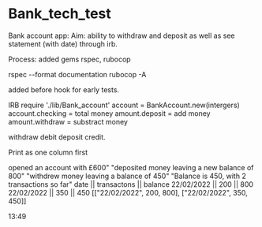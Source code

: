 # Bank_tech_test
Bank account app: 
Aim: ability to withdraw and deposit as well as see statement (with date) through irb.

Process:
added gems rspec, rubocop


rspec --format documentation 
rubocop -A

added before hook for early tests.

IRB
require './lib/Bank_account'
account = BankAccount.new(intergers)
account.checking = total money
amount.deposit = add money
amount.withdraw = substract money


withdraw debit
deposit credit.

Print as one column first

opened an account with £600"
"deposited money leaving a new balance of 800"
"withdrew money leaving a balance of 450"
"Balance is 450, with 2 transactions so far"
date       || transactons || balance
22/02/2022 || 200 || 800
22/02/2022 || 350 || 450
[["22/02/2022", 200, 800], ["22/02/2022", 350, 450]]

13:49